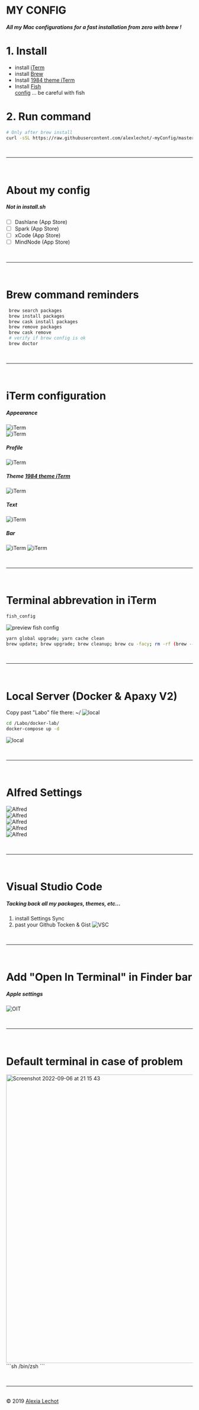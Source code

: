 # MY CONFIG

##### All my Mac configurations for a fast installation from zero with brew ! 

# 1. Install
- install [iTerm](https://iterm2.com)
- install [Brew](https://brew.sh)
- Install [1984 theme iTerm](https://github.com/covertbert/iterm2-1984)
- Install [Fish](https://fishshell.com)<br>[config](https://stackoverflow.com/questions/66724016/my-fish-is-blind-fish-does-not-recognise-any-commands-after-setting-it-as-defa) ... be careful with fish

# 2. Run command 
```sh
# Only after brew install
curl -sSL https://raw.githubusercontent.com/alexlechot/-myConfig/master/install.sh | sh
```

<br><hr><br>

# About my config
##### Not in install.sh
- [ ] Dashlane (App Store)
- [ ] Spark (App Store) 
- [ ] xCode (App Store)
- [ ] MindNode (App Store)

<br><hr><br>

# Brew command reminders
```sh
 brew search packages
 brew install packages
 brew cask install packages
 brew remove packages
 brew cask remove 
 # verify if brew config is ok
 brew doctor
```

<br><hr><br>

# iTerm configuration
##### Appearance
![iTerm](img/iterm/general.png)  
![iTerm](img/iterm/tabs.png)  
##### Profile
![iTerm](img/iterm/profile.png)
##### Theme [1984 theme iTerm](https://github.com/covertbert/iterm2-1984)
![iTerm](img/iterm/theme.png)
##### Text
![iTerm](img/iterm/text.png)
##### Bar
![iTerm](img/iterm/bar1.png)
![iTerm](img/iterm/bar2.png)

<br><hr><br>

# Terminal abbrevation in iTerm
```sh
fish_config
```
![preview fish config](img/fish/fish_config.png)
```sh
yarn global upgrade; yarn cache clean
brew update; brew upgrade; brew cleanup; brew cu -facy; rm -rf (brew --cache)
```

<br><hr><br>

# Local Server (Docker & Apaxy V2)
Copy past "Labo" file there: ~/
![local](img/local-server/labo.png)
```sh
cd /Labo/docker-lab/ 
docker-compose up -d
```
![local](img/local-server/apaxy-v2.png)

<br><hr><br>

# Alfred Settings
![Alfred](img/alfred/1.png)  
![Alfred](img/alfred/2.png)  
![Alfred](img/alfred/3.png)  
![Alfred](img/alfred/4.png)  
![Alfred](img/alfred/5.png)  

<br><hr><br>

# Visual Studio Code
##### Tacking back all my packages, themes, etc...
1. install Settings Sync 
2. past your Github Tocken & Gist 
![VSC](img/vsc/sync.png)

<br><hr><br>

# Add "Open In Terminal" in Finder bar
##### Apple settings
![OIT](img/openinterminal/extentions.png)  

<br><hr><br>

# Default terminal in case of problem
<img width="779" alt="Screenshot 2022-09-06 at 21 15 43" src="https://user-images.githubusercontent.com/30685658/188720447-7a9f33ca-8338-4ddd-b00d-d657660b492b.png"> 
```sh
/bin/zsh
```

<br><hr><br>
&copy; 2019 [Alexia Lechot](https://krakenwave.ch)
